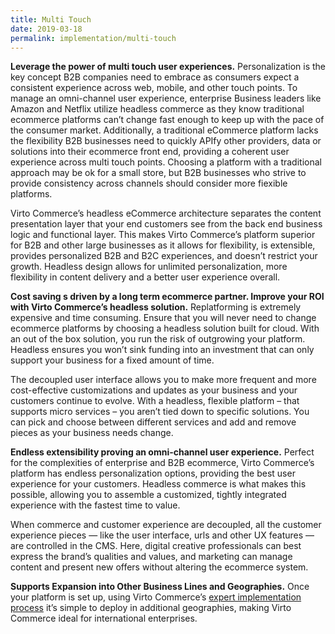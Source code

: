 ```yaml
---
title: Multi Touch
date: 2019-03-18
permalink: implementation/multi-touch
---
```

<div class="main">
    <div class="features-page">
        <div class="section section--gray section--bg">
            <div class="section__inner container">
                <p class="section__descr">
                    <strong>Leverage the power of multi touch user experiences.</strong> Personalization is the key concept B2B companies need to embrace as consumers expect a
                    consistent experience across web, mobile, and other touch points. To manage an omni-channel user experience, enterprise Business leaders like Amazon and Netflix
                    utilize headless commerce as they know traditional ecommerce platforms can’t change fast enough to keep up with the pace of the consumer market. Additionally, a
                    traditional eCommerce platform lacks the flexibility B2B businesses need to quickly APIfy other providers, data or solutions into their ecommerce front end,
                    providing a coherent user experience across multi touch points.  Choosing a platform with a traditional approach may be ok for a small store, but B2B businesses
                    who strive to provide consistency across channels should consider more fiexible platforms.
                </p>
                <p class="section__descr">
                    Virto Commerce’s headless eCommerce architecture separates the content presentation layer that your end customers see from the back end business logic and
                    functional layer.  This makes Virto Commerce’s platform superior for B2B and other large businesses as it allows for flexibility, is extensible, provides
                    personalized B2B and B2C experiences, and doesn’t restrict your growth.  Headless design allows for unlimited personalization, more flexibility in content
                    delivery and a better user experience overall.
                </p>
            </div>
        </div>
        <div class="section">
            <div class="section__inner container">
                <p class="section__descr">
                    <strong>Cost saving s driven by a long term ecommerce partner. Improve your ROI with Virto Commerce’s headless solution.</strong> Replatforming is extremely
                    expensive and time consuming. Ensure that you will never need to change ecommerce platforms by choosing a headless solution built for cloud. With an out of the
                    box solution, you run the risk of outgrowing your platform. Headless ensures you won’t sink funding into an investment that can only support your business for a
                    fixed amount of time.
                </p>
                <p class="section__descr">
                    The decoupled user interface allows you to make more frequent and more cost-effective customizations and updates as your business and your customers continue to
                    evolve. With a headless, flexible platform – that supports micro services – you aren’t tied down to specific solutions. You can pick and choose between different
                    services and add and remove pieces as your business needs change.  
                </p>
            </div>
        </div>
        <div class="section section--gray section--bg">
            <div class="section__inner container">
                <p class="section__descr">
                    <strong>Endless extensibility proving an omni-channel user experience.</strong> Perfect for the complexities of enterprise and B2B ecommerce, Virto Commerce’s
                    platform has endless personalization options, providing the best user experience for your customers.  Headless commerce is what makes this possible, allowing you
                    to assemble a customized, tightly integrated experience with the fastest time to value.
                </p>
                <p class="section__descr">
                   When commerce and customer experience are decoupled, all the customer experience pieces — like the user interface, urls and other UX features — are controlled in
                   the CMS. Here, digital creative professionals can best express the brand’s qualities and values, and marketing can manage content and present new offers without
                   altering the ecommerce system.
                </p>
                <p class="section__descr">
                    <strong>Supports Expansion into Other Business Lines and Geographies.</strong> Once your platform is set up, using Virto Commerce’s
                    <a href="">expert implementation process</a> it’s simple to deploy in additional geographies, making Virto Commerce ideal for international enterprises.
                </p>
            </div>
        </div>
    </div>
</div>
